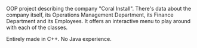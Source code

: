 OOP project describing the company "Coral Install". There's data about the company itself, its Operations Management Department, its Finance Department and its Employees. It offers an interactive menu to play around with each of the classes. 

Entirely made in C++. No Java experience.
